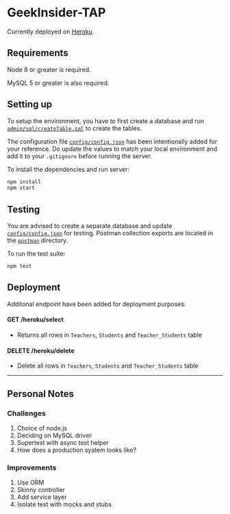 # GeekInsider-TAP

Currently deployed on [Heroku](https://limitless-cliffs-54433.herokuapp.com).

## Requirements
Node 8 or greater is required.

MySQL 5 or greater is also required.

## Setting up

To setup the environment, you have to first create a database and run [`admin/sql/createTable.sql`](https://github.com/eldriclim/GeekInsider-TAP/blob/master/admin/sql/createTable.sql) to create the tables.

The configuration file [`config/config.json`](https://github.com/eldriclim/GeekInsider-TAP/blob/master/config/config.json) has been intentionally added for your reference. Do update the values to match your local environment and add it to your `.gitignore` before running the server.

To install the dependencies and run server:
```bash
npm install
npm start
```

## Testing

You are advised to create a separate database and update [`config/config.json`](https://github.com/eldriclim/GeekInsider-TAP/blob/master/config/config.json) for testing. Postman collection exports are located in the [`postman`](https://github.com/eldriclim/GeekInsider-TAP/blob/master/admin/postman) directory.

To run the test suite:
```bash
npm test
```

## Deployment

Additonal endpoint have been added for deployment purposes. 

#### GET /heroku/select
* Returns all rows in `Teachers`, `Students` and `Teacher_Students` table

#### DELETE /heroku/delete
* Delete all rows in `Teachers`, `Students` and `Teacher_Students` table

***

## Personal Notes

### Challenges
1. Choice of node.js
2. Deciding on MySQL driver
3. Supertest with async test helper
4. How does a production system looks like?


### Improvements
1. Use ORM
2. Skinny controller
3. Add service layer
4. Isolate test with mocks and stubs
